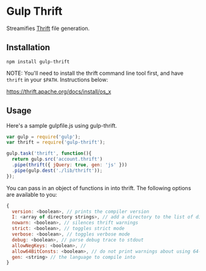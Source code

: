 # Gulp Thrift

Streamifies [Thrift](https://thrift.apache.org/) file generation.

## Installation

`npm install gulp-thrift`

NOTE: You'll need to install the thrift command line tool first, and have `thrift` in your `$PATH`. Instructions below:

https://thrift.apache.org/docs/install/os_x

## Usage

Here's a sample gulpfile.js using gulp-thrift.

```js
var gulp = require('gulp');
var thrift = require('gulp-thrift');

gulp.task('thrift', function(){
  return gulp.src('account.thrift')
  .pipe(thrift({ jQuery: true, gen: 'js' }))
  .pipe(gulp.dest('./lib/thrift'));
});

```

You can pass in an object of functions in into thrift. The following options are available to you:

```js
{
  version: <boolean>, // prints the compiler version
  I: <array of directory strings>, // add a directory to the list of directories available to the thrift compiler
  nowarn: <boolean>, // silences thrift warnings
  strict: <boolean>, // toggles strict mode
  verbose: <boolean>, // toggles verbose mode
  debug: <boolean>, // parse debug trace to stdout
  allowNegKeys: <boolean>, // 
  allow64BitConsts: <boolean>, // do not print warnings about using 64-bit consts
  gen: <string> // the language to compile into
}
```

